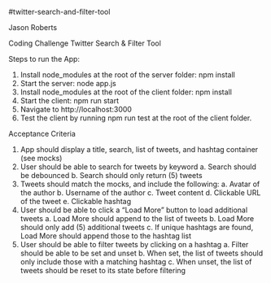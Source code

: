 #twitter-search-and-filter-tool

Jason Roberts

Coding Challenge
Twitter Search & Filter Tool


Steps to run the App:
1. Install node_modules at the root of the server folder: npm install
2. Start the server: node app.js
3. Install node_modules at the root of the client folder: npm install
4. Start the client: npm run start
5. Navigate to http://localhost:3000
6. Test the client by running npm run test at the root of the client folder.


Acceptance Criteria
1. App should display a title, search, list of tweets, and hashtag container (see mocks)
2. User should be able to search for tweets by keyword
    a. Search should be debounced
    b. Search should only return (5) tweets
3. Tweets should match the mocks, and include the following:
    a. Avatar of the author
    b. Username of the author
    c. Tweet content
    d. Clickable URL of the tweet
    e. Clickable hashtag
4. User should be able to click a “Load More” button to load additional tweets
    a. Load More should append to the list of tweets
    b. Load More should only add (5) additional tweets
    c. If unique hashtags are found, Load More should append those to the hashtag list
5. User should be able to filter tweets by clicking on a hashtag
    a. Filter should be able to be set and unset
    b. When set, the list of tweets should only include those with a matching hashtag
    c. When unset, the list of tweets should be reset to its state before filtering


    
